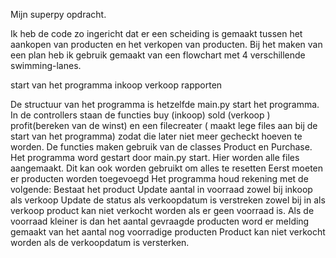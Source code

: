 Mijn superpy opdracht.

Ik heb de code zo ingericht dat er een scheiding is gemaakt tussen het aankopen van producten en het verkopen van producten. Bij het maken van een plan heb ik gebruik gemaakt van een flowchart met 4 verschillende swimming-lanes.

start van het programma
inkoop
verkoop
rapporten

De structuur van het programma is hetzelfde
main.py start het programma.
In de controllers staan de functies buy (inkoop) sold (verkoop ) profit(bereken van de winst) en een filecreater ( maakt lege files aan bij de start van het programma)
zodat die later niet meer gecheckt hoeven te worden.
De functies maken gebruik van de classes Product en Purchase.
Het programma word gestart door main.py start.
Hier worden alle files aangemaakt. Dit kan ook worden gebruikt om alles te resetten
Eerst moeten er producten worden toegevoegd
Het programma houd rekening met de volgende:
Bestaat het product
Update aantal in voorraad zowel bij inkoop als verkoop
Update de status als verkoopdatum is verstreken zowel bij in als verkoop
product kan niet verkocht worden als er geen voorraad is.
Als de voorraad kleiner is dan het aantal gevraagde producten word er melding gemaakt van het aantal nog voorradige producten
Product kan niet verkocht worden als de verkoopdatum is versterken.
